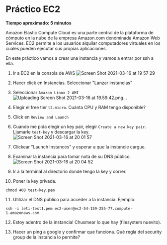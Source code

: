 # Práctico EC2

**Tiempo aproximado: 5 minutos**

Amazon Elastic Compute Cloud es una parte central de la plataforma de cómputo en la nube de la empresa Amazon.com denominada Amazon Web Services. EC2 permite a los usuarios alquilar computadores virtuales en los cuales pueden ejecutar sus propias aplicaciones.

En este práctico vamos a crear una instancia y vamos a entrar por ssh a ella.

1. Ir a EC2 en la consola de AWS
![Screen Shot 2021-03-16 at 19 57 29](https://user-images.githubusercontent.com/17788257/111391794-16290180-8694-11eb-8b98-c2818949b0e3.png)

2. Hacer click en Instancias. Seleccionar "Lanzar instancias"
3. Seleccionar `Amazon Linux 2 AMI`
![Uploading Screen Shot 2021-03-16 at 19.59.42.png…]()

4. Elegir el free tier `t2.micro`. Cuánta CPU y RAM tengo disponible?
5. Click en `Review and Launch`
6. Cuando me pida elegir un key pair, elegir `Create a new key pair`. Llamarle `test-key` y descargar la key.
![Screen Shot 2021-03-16 at 20 01 57](https://user-images.githubusercontent.com/17788257/111391821-217c2d00-8694-11eb-95e2-60745e25b3af.png)

7. Clickear "Launch Instances" y esperar a que la instancie cargue.
8. Examinar la instancia para tomar nota de su DNS público.
![Screen Shot 2021-03-16 at 20 04 52](https://user-images.githubusercontent.com/17788257/111391839-280aa480-8694-11eb-8d30-53463dbb60dd.png)

9. Ir a la terminal al directorio donde tengo la key y correr.
10. Poner la key privada.
```
chmod 400 test-key.pem
```
11. Utilizar el DNS público para acceder a la instancia. Ejemplo:
```
ssh -i leti-test1.pem ec2-user@ec2-54-159-255-77.compute-1.amazonaws.com
```

12. Estoy adentro de la instancia! Chusmear lo que hay (filesystem nuevito).

13. Hacer un ping a google y confirmar que funciona. Qué regla del security group de la instancia lo permite?

